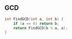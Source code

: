 ## GCD

```cpp
int FindGCD(int a, int b) {
    if (a == 0) return b;
    return FindGCD(b % a, a);
}
```